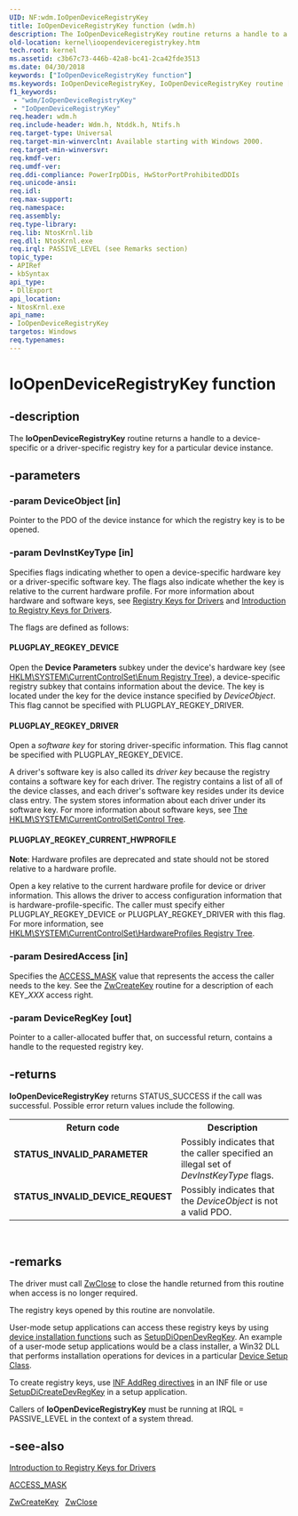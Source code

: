 ```yaml
---
UID: NF:wdm.IoOpenDeviceRegistryKey
title: IoOpenDeviceRegistryKey function (wdm.h)
description: The IoOpenDeviceRegistryKey routine returns a handle to a device-specific or a driver-specific registry key for a particular device instance.
old-location: kernel\ioopendeviceregistrykey.htm
tech.root: kernel
ms.assetid: c3b67c73-446b-42a8-bc41-2ca42fde3513
ms.date: 04/30/2018
keywords: ["IoOpenDeviceRegistryKey function"]
ms.keywords: IoOpenDeviceRegistryKey, IoOpenDeviceRegistryKey routine [Kernel-Mode Driver Architecture], k104_7b6ab819-56e3-4d4a-956a-51e4a83300f0.xml, kernel.ioopendeviceregistrykey, wdm/IoOpenDeviceRegistryKey
f1_keywords:
 - "wdm/IoOpenDeviceRegistryKey"
 - "IoOpenDeviceRegistryKey"
req.header: wdm.h
req.include-header: Wdm.h, Ntddk.h, Ntifs.h
req.target-type: Universal
req.target-min-winverclnt: Available starting with Windows 2000.
req.target-min-winversvr: 
req.kmdf-ver: 
req.umdf-ver: 
req.ddi-compliance: PowerIrpDDis, HwStorPortProhibitedDDIs
req.unicode-ansi: 
req.idl: 
req.max-support: 
req.namespace: 
req.assembly: 
req.type-library: 
req.lib: NtosKrnl.lib
req.dll: NtosKrnl.exe
req.irql: PASSIVE_LEVEL (see Remarks section)
topic_type:
- APIRef
- kbSyntax
api_type:
- DllExport
api_location:
- NtosKrnl.exe
api_name:
- IoOpenDeviceRegistryKey
targetos: Windows
req.typenames: 
---
```


# IoOpenDeviceRegistryKey function


## -description


The <b>IoOpenDeviceRegistryKey</b> routine returns a handle to a device-specific or a driver-specific registry key for a particular device instance. 


## -parameters




### -param DeviceObject [in]

Pointer to the PDO of the device instance for which the registry key is to be opened.


### -param DevInstKeyType [in]

Specifies flags indicating whether to open a device-specific hardware key or a driver-specific software key. The flags also indicate whether the key is relative to the current hardware profile. For more information about hardware and software keys, see [Registry Keys for Drivers](https://docs.microsoft.com/windows-hardware/drivers/install/overview-of-registry-trees-and-keys) and [Introduction to Registry Keys for Drivers](https://docs.microsoft.com/windows-hardware/drivers/wdf/introduction-to-registry-keys-for-drivers).

The flags are defined as follows:





#### PLUGPLAY_REGKEY_DEVICE

Open the <b>Device Parameters</b> subkey under the device's hardware key (see [HKLM\SYSTEM\CurrentControlSet\Enum Registry Tree](https://docs.microsoft.com/windows-hardware/drivers/install/hklm-system-currentcontrolset-enum-registry-tree)), a device-specific registry subkey that contains information about the device. The key is located under the key for the device instance specified by *DeviceObject*. This flag cannot be specified with PLUGPLAY_REGKEY_DRIVER.





#### PLUGPLAY_REGKEY_DRIVER

Open a *software key* for storing driver-specific information. This flag cannot be specified with PLUGPLAY_REGKEY_DEVICE.

A driver's software key is also called its *driver key* because the registry contains a software key for each driver. The registry contains a list of all of the device classes, and each driver's software key resides under its device class entry. The system stores information about each driver under its software key. For more information about software keys, see [The HKLM\SYSTEM\CurrentControlSet\Control Tree](https://docs.microsoft.com/windows-hardware/drivers/install/hklm-system-currentcontrolset-control-registry-tree).

#### PLUGPLAY_REGKEY_CURRENT_HWPROFILE

**Note**: Hardware profiles are deprecated and state should not be stored relative to a hardware profile.

Open a key relative to the current hardware profile for device or driver information. This allows the driver to access configuration information that is hardware-profile-specific. The caller must specify either PLUGPLAY_REGKEY_DEVICE or PLUGPLAY_REGKEY_DRIVER with this flag. For more information, see [HKLM\SYSTEM\CurrentControlSet\HardwareProfiles Registry Tree](https://docs.microsoft.com/windows-hardware/drivers/install/hklm-system-currentcontrolset-hardwareprofiles-registry-tree).


### -param DesiredAccess [in]

Specifies the [ACCESS_MASK](https://docs.microsoft.com/windows-hardware/drivers/kernel/access-mask) value that represents the access the caller needs to the key. See the [ZwCreateKey](https://docs.microsoft.com/windows-hardware/drivers/ddi/wdm/nf-wdm-zwcreatekey) routine for a description of each KEY_*XXX* access right.


### -param DeviceRegKey [out]

Pointer to a caller-allocated buffer that, on successful return, contains a handle to the requested registry key. 


## -returns

**IoOpenDeviceRegistryKey** returns STATUS_SUCCESS if the call was successful. Possible error return values include the following.

<table>
<tr>
<th>Return code</th>
<th>Description</th>
</tr>
<tr>
<td width="40%">
<dl>
<dt><b>STATUS_INVALID_PARAMETER</b></dt>
</dl>
</td>
<td width="60%">
Possibly indicates that the caller specified an illegal set of <i>DevInstKeyType</i> flags.

</td>
</tr>
<tr>
<td width="40%">
<dl>
<dt><b>STATUS_INVALID_DEVICE_REQUEST</b></dt>
</dl>
</td>
<td width="60%">
Possibly indicates that the <i>DeviceObject</i> is not a valid PDO.

</td>
</tr>
</table>
 




## -remarks



The driver must call [ZwClose](https://docs.microsoft.com/windows-hardware/drivers/ddi/wdm/nf-wdm-zwclose) to close the handle returned from this routine when access is no longer required.

The registry keys opened by this routine are nonvolatile.

User-mode setup applications can access these registry keys by using [device installation functions](https://docs.microsoft.com/windows-hardware/drivers/install/using-device-installation-functions) such as [SetupDiOpenDevRegKey](https://docs.microsoft.com/windows/desktop/api/setupapi/nf-setupapi-setupdiopendevregkey). An example of a user-mode setup applications would be a class installer, a Win32 DLL that performs installation operations for devices in a particular [Device Setup Class](https://docs.microsoft.com/windows-hardware/drivers/install/overview-of-device-setup-classes).

To create registry keys, use <a href="https://docs.microsoft.com/windows-hardware/drivers/install/inf-addreg-directive">INF AddReg directives</a> in an INF file or use [SetupDiCreateDevRegKey](https://docs.microsoft.com/windows/desktop/api/setupapi/nf-setupapi-setupdicreatedevregkeya) in a setup application.

Callers of **IoOpenDeviceRegistryKey** must be running at IRQL = PASSIVE_LEVEL in the context of a system thread. 




## -see-also

[Introduction to Registry Keys for Drivers](https://docs.microsoft.com/windows-hardware/drivers/wdf/introduction-to-registry-keys-for-drivers)

[ACCESS_MASK](https://docs.microsoft.com/windows-hardware/drivers/kernel/access-mask)

[ZwCreateKey](https://docs.microsoft.com/windows-hardware/drivers/ddi/wdm/nf-wdm-zwcreatekey)
 
[ZwClose](https://docs.microsoft.com/windows-hardware/drivers/ddi/wdm/nf-wdm-zwclose)
 


